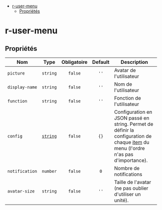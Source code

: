 - [r-user-menu](#r-user-menu)
  - [Propriétés](#propriétés)

# r-user-menu

## Propriétés

| Nom            |                 Type                  | Obligatoire | Default | Description                                                                                                                                                  |
| -------------- | :-----------------------------------: | :---------: | :-----: | ------------------------------------------------------------------------------------------------------------------------------------------------------------ |
| `picture`      |               `string`                |   `false`   |  `''`   | Avatar de l'utilisateur                                                                                                                                      |
| `display-name` |               `string`                |   `false`   |  `''`   | Nom de l'utilisateur                                                                                                                                         |
| `function`     |               `string`                |   `false`   |  `''`   | Fonction de l'utilisateur                                                                                                                                    |
| `config`       | [`string`](./src/types/ConfigType.ts) |   `false`   |  `{}`   | Configuration en JSON passé en string. Permet de définir la configuration de chaque [item](./src/types/ItemType.ts) du menu (l'ordre n'as pas d'importance). |
| `notification` |               `number`                |   `false`   |   `0`   | Nombre de notifications                                                                                                                                      |
| `avatar-size`  |               `string`                |   `false`   |  `''`   | Taille de l'avatar (ne pas oublier d'utiliser un unité).                                                                                                     |
